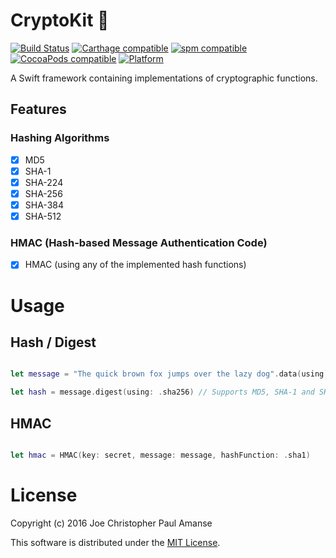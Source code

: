 # CryptoKit 🔑
[![Build Status](https://travis-ci.org/chrisamanse/CryptoKit.svg?branch=master)](https://travis-ci.org/chrisamanse/CryptoKit)
[![Carthage compatible](https://img.shields.io/badge/Carthage-compatible-4BC51D.svg?style=flat)](https://github.com/Carthage/Carthage)
[![spm compatible](https://img.shields.io/badge/spm-compatible-4BC51D.svg?style=flat)](https://github.com/apple/swift-package-manager)
[![CocoaPods compatible](https://img.shields.io/cocoapods/v/CryptoKit.svg)](https://github.com/CocoaPods/CocoaPods)
[![Platform](https://img.shields.io/cocoapods/p/CryptoKit.svg)](http://cocoadocs.org/docsets/CryptoKit)

A Swift framework containing implementations of cryptographic functions.

## Features

### Hashing Algorithms

- [x] MD5
- [x] SHA-1
- [x] SHA-224
- [x] SHA-256
- [x] SHA-384
- [x] SHA-512

### HMAC (Hash-based Message Authentication Code)

- [x] HMAC (using any of the implemented hash functions)

# Usage

## Hash / Digest

```swift

let message = "The quick brown fox jumps over the lazy dog".data(using: .utf8)!

let hash = message.digest(using: .sha256) // Supports MD5, SHA-1 and SHA-2 variants

```

## HMAC

```swift

let hmac = HMAC(key: secret, message: message, hashFunction: .sha1)

```

# License

Copyright (c) 2016 Joe Christopher Paul Amanse

This software is distributed under the [MIT License](./LICENSE).
